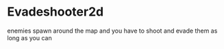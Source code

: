 # Evadeshooter2d
enemies spawn around the map and you have to shoot and evade them as long as you can
